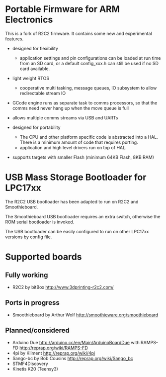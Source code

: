 Portable Firmware for ARM Electronics
=====================================

This is a fork of R2C2 firmware. It contains some new and experimental features.

* designed for flexibility
    * application settings and pin configurations can be loaded at run time from an SD card, or a default config_xxx.h can still be used if no SD card available.

* light weight RTOS
	* cooperative multi tasking, message queues, IO subsystem to allow redirectable stream IO

* GCode engine runs as separate task to comms processors, so that the comms need never hang up when the move queue is full

* allows multiple comms streams via USB and UARTs

* designed for portability
	* The CPU and other platform specific code is abstracted into a HAL. There is a minimum amount of code that requires porting.
	* application and high level drivers run on top of HAL.

* supports targets with smaller Flash (minimum 64KB Flash, 8KB RAM) 

USB Mass Storage Bootloader for LPC17xx
=======================================

The R2C2 USB bootloader has been adapted to run on R2C2 and Smoothieboard.

The Smoothieboard USB bootloader requires an extra switch, otherwise the ROM serial bootloader is invoked.  

The USB bootloader can be easily configured to run on other LPC17xx versions by config file.
 
Supported boards
================

Fully working
-------------

* R2C2 by bitBox http://www.3dprinting-r2c2.com/

Ports in progress
-----------------

* Smoothieboard by Arthur Wolf http://smoothieware.org/smoothieboard

Planned/considered
----------------

* Arduino Due http://arduino.cc/en/Main/ArduinoBoardDue with RAMPS-FD http://reprap.org/wiki/RAMPS-FD
* 4pi by Kliment http://reprap.org/wiki/4pi
* Sango-bc by Bob Cousins http://reprap.org/wiki/Sango_bc
* STMF4Discovery 
* Kinetis K20 (Teensy3)

 